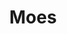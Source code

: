 ---
guid: 2007
title: "Moes"
category: Moes
description: "Moes est une marque destinée à tous ceux qui souhaitent utiliser des appareils domestiques intelligents de haute qualité pour profiter d'un style de vie intelligent dans toute la maison. Notre mission est de concevoir et de fournir des solutions complètes pour héberger des appareils pour le plaisir de nos clients honorés."
url: "https://www.moeshouse.com/"
locale: fr_FR
sitemap:
  changefreq: 'monthly'
  exclude: 'no'
  priority: 0.5
  lastmod:  # date to end modification
redirect_from: 
  - /categorie-produit/brand/moes/
  - /fr/category/moes
---
